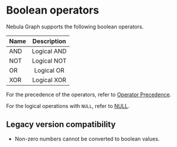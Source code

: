 # Boolean operators

Nebula Graph supports the following boolean operators.

| Name | Description |
| :------- | :-------------: |
| AND      |   Logical AND   |
| NOT      |   Logical NOT   |
| OR       |   Logical OR    |
| XOR      |   Logical XOR   |

For the precedence of the operators, refer to [Operator Precedence](9.precedence.md).

For the logical operations with `NULL`, refer to [NULL](../3.data-types/5.null.md).

## Legacy version compatibility

* Non-zero numbers cannot be converted to boolean values.
